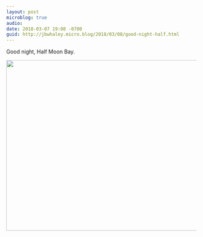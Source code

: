```yaml
---
layout: post
microblog: true
audio: 
date: 2018-03-07 19:08 -0700
guid: http://jbwhaley.micro.blog/2018/03/08/good-night-half.html
---
```

Good night, Half Moon Bay.

<img src="http://www.jarrodwhaley.com/uploads/2018/d049c8c768.jpg" width="600" height="450" />

